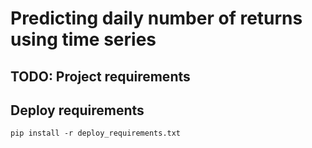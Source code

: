 # Predicting daily number of returns using time series

## TODO: Project requirements

## Deploy requirements

`pip install -r deploy_requirements.txt`
